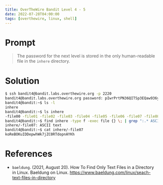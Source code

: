 ```yaml
---
title: OverTheWire Bandit Level 4 - 5
date: 2022-07-28T04:00:00
tags: [overthewire, linux, shell]
---
```

# Prompt
> The password for the next level is stored in the only human-readable file in the `inhere` directory.

# Solution
```sh
$ ssh bandit4@bandit.labs.overthewire.org -p 2220
bandit4@bandit.labs.overthewire.org password: pIwrPrtPN36QITSp3EQaw936yaFoFgAB
bandit4@bandit:~$ ls -l
inhere
bandit4@bandit:~$ ls inhere
-file00 -file01 -file02 -file03 -file04 -file05 -file06 -file07 -file08 -file09
bandit4@bandit:~$ find inhere -type f -exec file {} \; | grep ":.* ASCII text"
inhere/-file07: ASCII text
bandit4@bandit:~$ cat inhere/-file07
koReBOKuIDDepwhWk7jZC0RTdopnAYKh
```

# References
* `baeldung`. (2021, August 20). How To Find Only Text Files in a Directory in Linux. Baeldung on Linux. <https://www.baeldung.com/linux/seach-text-files-in-directory>